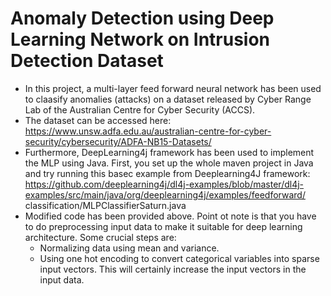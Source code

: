 # Anomaly Detection using Deep Learning Network on Intrusion Detection Dataset
- In this project, a multi-layer feed forward neural network has been used to claasify anomalies (attacks) on a dataset released by Cyber Range Lab of the Australian Centre for Cyber Security (ACCS). 
- The dataset can be accessed here: https://www.unsw.adfa.edu.au/australian-centre-for-cyber-security/cybersecurity/ADFA-NB15-Datasets/
- Furthermore, DeepLearning4j framework has been used to implement the MLP using Java. First, you set up the whole maven project in Java and try running this basec example from Deeplearning4J framework: https://github.com/deeplearning4j/dl4j-examples/blob/master/dl4j-examples/src/main/java/org/deeplearning4j/examples/feedforward/ classification/MLPClassifierSaturn.java
- Modified code has been provided above. Point ot note is that you have to do preprocessing input data to make it suitable for deep learning architecture. Some crucial steps are:
  - Normalizing data using mean and variance.
  - Using one hot encoding to convert categorical variables into sparse input vectors. This will certainly increase the input vectors in the input data.


